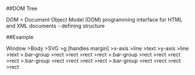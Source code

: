 ##DOM Tree   

DOM = Document Object Model (DOM) 
programming interface for HTML and XML documents - defining structure

##Example

   Window
     >Body
       >SVG
         >g [handles margin]
            >x-axis
              >line
              >text
            >y-axis
              >line
              >text
            >.bar-group
               >rect
               >rect
               >rect
               >rect
            >.bar-group
               >rect
               >rect
               >rect
               >rect
            >.bar-group
               >rect
               >rect
               >rect
               >rect
            >.bar-group
               >rect
               >rect
               >rect
               >rect
